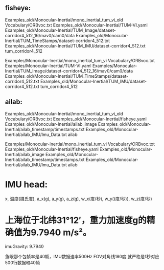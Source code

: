 ## fisheye:
Examples_old/Monocular-Inertial/mono_inertial_tum_vi_old Vocabulary/ORBvoc.txt Examples_old/Monocular-Inertial/TUM-VI.yaml Examples_old/Monocular-Inertial/TUM_Image/dataset-corridor4_512_16/mav0/cam0/data Examples_old/Monocular-Inertial/TUM_TimeStamps/dataset-corridor4_512.txt Examples_old/Monocular-Inertial/TUM_IMU/dataset-corridor4_512.txt tum_corridor4_512

Examples/Monocular-Inertial/mono_inertial_tum_vi Vocabulary/ORBvoc.txt Examples/Monocular-Inertial/TUM-VI.yaml Examples/Monocular-Inertial/TUM_Image/dataset-corridor4_512_16/mav0/cam0/data Examples_old/Monocular-Inertial/TUM_TimeStamps/dataset-corridor4_512.txt Examples_old/Monocular-Inertial/TUM_IMU/dataset-corridor4_512.txt tum_corridor4_512

## ailab:
Examples_old/Monocular-Inertial/mono_inertial_tum_vi_old Vocabulary/ORBvoc.txt Examples_old/Monocular-Inertial/fisheye.yaml Examples_old/Monocular-Inertial/ailab_image Examples_old/Monocular-Inertial/ailab_timestamp/timestamps.txt Examples_old/Monocular-Inertial/ailab_IMU/Imu_Data.txt ailab

Examples/Monocular-Inertial/mono_inertial_tum_vi Vocabulary/ORBvoc.txt Examples_old/Monocular-Inertial/fisheye.yaml Examples_old/Monocular-Inertial/ailab_image Examples_old/Monocular-Inertial/ailab_timestamp/timestamps.txt Examples_old/Monocular-Inertial/ailab_IMU/Imu_Data.txt ailab

# IMU head:
x, 温度(摄氏度), a_x(g), a_y(g), a_z(g), w_x(度/秒), w_y((度/秒)), w_z(度/秒)

# 上海位于北纬31°12′，重力加速度g的精确值为9.7940 m/s²。
imuGravity: 9.7940

鱼眼那个包帧率是40帧，IMU数据速率500Hz
FOV对角线180度
就严格是1秒对应500行数据和40帧
